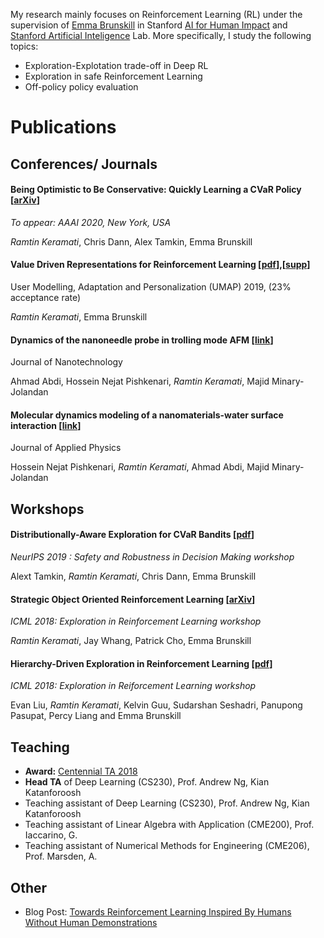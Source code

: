 
My research mainly focuses on Reinforcement Learning (RL) under the
supervision of [Emma Brunskill](https://cs.stanford.edu/people/ebrun/)
in Stanford [AI for Human Impact](https://twitter.com/aiforhi?lang=en) and
[Stanford Artificial Inteligence](http://ai.stanford.edu) Lab.
More specifically, I study the following topics:

- Exploration-Explotation trade-off in Deep RL
- Exploration in safe Reinforcement Learning
- Off-policy policy evaluation

# Publications

## Conferences/ Journals

#### Being Optimistic to Be Conservative: Quickly Learning a CVaR Policy [[arXiv](https://arxiv.org/abs/1911.01546)]
*To appear: AAAI 2020, New York, USA*

*Ramtin Keramati*, Chris Dann, Alex Tamkin, Emma Brunskill

#### Value Driven Representations for Reinforcement Learning [[pdf](/assets/pdf/DVR.pdf)],[[supp](/assets/pdf/DVR_Supp)]
User Modelling, Adaptation and Personalization (UMAP) 2019, (23% acceptance rate)

*Ramtin Keramati*, Emma Brunskill

#### Dynamics of the nanoneedle probe in trolling mode AFM [[link](http://iopscience.iop.org/article/10.1088/0957-4484/26/20/205702/meta)]
Journal of Nanotechnology

Ahmad Abdi, Hossein Nejat Pishkenari, *Ramtin Keramati*, Majid Minary-Jolandan

#### Molecular dynamics modeling of a nanomaterials-water surface interaction [[link](https://aip.scitation.org/doi/abs/10.1063/1.4947189)]
Journal of Applied Physics

Hossein Nejat Pishkenari, *Ramtin Keramati*, Ahmad Abdi, Majid Minary-Jolandan

## Workshops

#### Distributionally-Aware Exploration for CVaR Bandits [[pdf](/assets/pdf/CVaR_Bandit.pdf)]
*NeurIPS 2019 : Safety and Robustness in Decision Making workshop*

Alext Tamkin, *Ramtin Keramati*, Chris Dann, Emma Brunskill

#### Strategic Object Oriented Reinforcement Learning [[arXiv](https://arxiv.org/abs/1806.00175)]
*ICML 2018: Exploration in Reinforcement Learning workshop*

*Ramtin Keramati*, Jay Whang, Patrick Cho, Emma Brunskill

#### Hierarchy-Driven Exploration in Reinforcement Learning [[pdf](/assets/pdf/HRL_ERL.pdf)]
*ICML 2018: Exploration in Reiforcement Learning workshop*

Evan Liu, *Ramtin Keramati*, Kelvin Guu, Sudarshan Seshadri, Panupong Pasupat, Percy Liang and Emma Brunskill


## Teaching

- **Award:** [Centennial TA 2018](https://teachingcommons.stanford.edu/grants-awards/teaching-awards/centennial-teaching-assistant-awards)
- **Head TA** of Deep Learning (CS230), Prof. Andrew Ng, Kian Katanforoosh
- Teaching assistant of Deep Learning (CS230), Prof. Andrew Ng, Kian Katanforoosh
- Teaching assistant of Linear Algebra with Application (CME200), Prof. Iaccarino, G.
- Teaching assistant of Numerical Methods for Engineering (CME206), Prof. Marsden, A.

## Other
- Blog Post: [Towards Reinforcement Learning Inspired By Humans Without Human Demonstrations](https://medium.com/stanford-aiforhi/towards-reinforcement-learning-inspired-by-humans-without-human-demonstrations-a7c111a4d0de)
